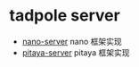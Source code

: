 # tadpole server

- [nano-server](./nano-server) nano 框架实现
- [pitaya-server](./pitaya-server) pitaya 框架实现